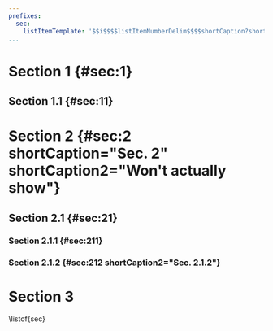 ```yaml
---
prefixes:
  sec:
    listItemTemplate: '$$i$$$$listItemNumberDelim$$$$shortCaption?shortCaption2?t$$'
...
```


# Section 1 {#sec:1}
## Section 1.1 {#sec:11}
# Section 2 {#sec:2 shortCaption="Sec. 2" shortCaption2="Won't actually show"}
## Section 2.1 {#sec:21}
### Section 2.1.1 {#sec:211}
### Section 2.1.2 {#sec:212 shortCaption2="Sec. 2.1.2"}
# Section 3

\listof{sec}
